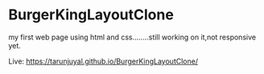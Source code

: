 # BurgerKingLayoutClone
my first web page using html and css........still working on it,not responsive yet.

Live: https://tarunjuyal.github.io/BurgerKingLayoutClone/

